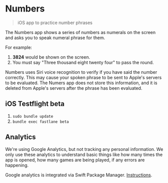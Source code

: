 #  Numbers

> iOS app to practice number phrases

The Numbers app shows a series of numbers as numerals on the screen and asks you to speak numeral phrase for them.

For example:

1. **3824** would be shown on the screen.
1. You must say "Three thousand eight twenty four" to pass the round.

Numbers uses Siri voice recognition to verify if you have said the number correctly. This may cause your spoken phrase to be sent to Apple's servers to be evaluated. 
The Numers app does not store this information, and it is deleted from Apple's servers after the phrase has been evaluated.


## iOS Testflight beta

1. `sudo bundle update`
1. `bundle exec fastlane beta`

## Analytics

We're using Google Analytics, but not tracking any personal information. We only use these analytics to understand basic things like how many times the app is opened, how many games are being played, if any errors are happening.

Google analytics is integrated via Swift Package Manager. [Instructions](https://github.com/firebase/firebase-ios-sdk/blob/master/SwiftPackageManager.md).
